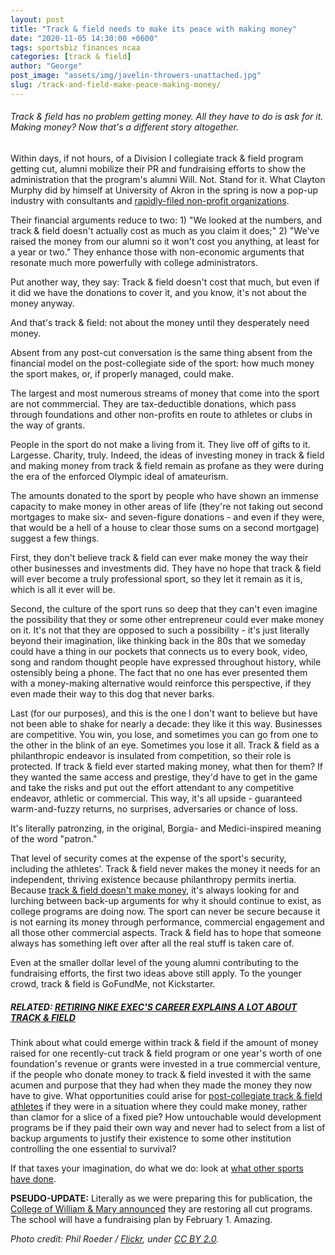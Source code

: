 ```yaml
---
layout: post
title: "Track & field needs to make its peace with making money"
date: "2020-11-05 14:30:00 +0600"
tags: sportsbiz finances ncaa
categories: [track & field]
author: "George"
post_image: "assets/img/javelin-throwers-unattached.jpg"
slug: /track-and-field-make-peace-making-money/
---
```


<h6>Track & field has no problem getting money. All they have to do is ask for it. Making money? Now that's a different story altogether.</h6>

Within days, if not hours, of a Division I collegiate track & field program getting cut, alumni mobilize their PR and fundraising efforts to show the administration that the program's alumni Will. Not. Stand for it. What Clayton Murphy did by himself at University of Akron in the spring is now a pop-up industry with consultants and [rapidly-filed non-profit organizations](https://www.dailypress.com/sports/college/william-mary/vp-sp-william-and-mary-sports-reinstated-20201105-l4synbjpszg55aiobrpxf27t44-story.html).

Their financial arguments reduce to two: 1) "We looked at the numbers, and track & field doesn't actually cost as much as you claim it does;" 2) "We've raised the money from our alumni so it won't cost you anything, at least for a year or two." They enhance those with non-economic arguments that resonate much more powerfully with college administrators.

Put another way, they say: Track & field doesn't cost that much, but even if it did we have the donations to cover it, and you know, it's not about the money anyway.

And that's track & field: not about the money until they desperately need money.

Absent from any post-cut conversation is the same thing absent from the financial model on the post-collegiate side of the sport: how much money the sport makes, or, if properly managed, could make.

The largest and most numerous streams of money that come into the sport are not commmercial. They are tax-deductible donations, which pass through foundations and other non-profits en route to athletes or clubs in the way of grants.

People in the sport do not make a living from it. They live off of gifts to it. Largesse. Charity, truly. Indeed, the ideas of investing money in track & field and making money from track & field remain as profane as they were during the era of the enforced Olympic ideal of amateurism.

The amounts donated to the sport by people who have shown an immense capacity to make money in other areas of life (they're not taking out second mortgages to make six- and seven-figure donations - and even if they were, that would be a hell of a house to clear those sums on a second mortgage) suggest a few things.

First, they don't believe track & field can ever make money the way their other businesses and investments did. They have no hope that track & field will ever become a truly professional sport, so they let it remain as it is, which is all it ever will be.

Second, the culture of the sport runs so deep that they can't even imagine the possibility that they or some other entrepreneur could ever make money on it. It's not that they are opposed to such a possibility - it's just literally beyond their imagination, like thinking back in the 80s that we someday could have a thing in our pockets that connects us to every book, video, song and random thought people have expressed throughout history, while ostensibly being a phone. The fact that no one has ever presented them with a money-making alternative would reinforce this perspective, if they even made their way to this dog that never barks.

Last (for our purposes), and this is the one I don't want to believe but have not been able to shake for nearly a decade: they like it this way. Businesses are competitive. You win, you lose, and sometimes you can go from one to the other in the blink of an eye. Sometimes you lose it all. Track & field as a philanthropic endeavor is insulated from competition, so their role is protected. If track & field ever started making money, what then for them? If they wanted the same access and prestige, they'd have to get in the game and take the risks and put out the effort attendant to any competitive endeavor, athletic or commercial. This way, it's all upside - guaranteed warm-and-fuzzy returns, no surprises, adversaries or chance of loss.

It's literally patronzing, in the original, Borgia- and Medici-inspired meaning of the word "patron."

That level of security comes at the expense of the sport's security, including the athletes'. Track & field never makes the money it needs for an independent, thriving existence because philanthropy permits inertia. Because [track & field doesn't make money](https://nalathletics.com/blog/2020/09/04/college-track-and-field-cuts-football-not-help), it's always looking for and lurching between back-up arguments for why it should continue to exist, as college programs are doing now. The sport can never be secure because it is not earning its money through performance, commercial engagement and all those other commercial aspects. Track & field has to hope that someone always has something left over after all the real stuff is taken care of.

Even at the smaller dollar level of the young alumni contributing to the fundraising efforts, the first two ideas above still apply. To the younger crowd, track & field is GoFundMe, not Kickstarter.

##### RELATED: [RETIRING NIKE EXEC'S CAREER EXPLAINS A LOT ABOUT TRACK & FIELD](https://nalathletics.com/blog/2020/09/21/retiring-nike-exec-career-explains-track-and-field)

Think about what could emerge within track & field if the amount of money raised for one recently-cut track & field program or one year's worth of one foundation's revenue or grants were invested in a true commercial venture, if the people who donate money to track & field invested it with the same acumen and purpose that they had when they made the money they now have to give. What opportunities could arise for [post-collegiate track & field athletes](https://nalathletics.com/blog/2020/08/02/finding-professional-track-and-field-athletes) if they were in a situation where they could make money, rather than clamor for a slice of a fixed pie? How untouchable would development programs be if they paid their own way and never had to select from a list of backup arguments to justify their existence to some other institution controlling the one essential to survival?

If that taxes your imagination, do what we do: look at [what other sports have done](https://nalathletics.com/blog/2020/08/27/lessons-long-jumpers-stockholm-golf-tennis).

<strong>PSEUDO-UPDATE:</strong> Literally as we were preparing this for publication, the [College of William & Mary announced](https://www.dailypress.com/sports/college/william-mary/vp-sp-william-and-mary-sports-reinstated-20201105-l4synbjpszg55aiobrpxf27t44-story.html) they are restoring all cut programs. The school will have a fundraising plan by February 1. Amazing.

<em>Photo credit: Phil Roeder / [Flickr](https://flic.kr/p/2gK4FeW), under [CC BY 2.0](https://creativecommons.org/licenses/by/2.0/).</em>
